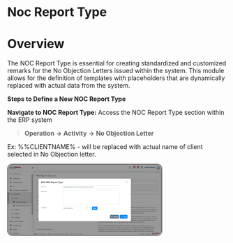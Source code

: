 # Noc Report Type

# Overview
The NOC Report Type is essential for creating standardized and customized remarks for the No Objection Letters issued within the system. This module allows for the definition of templates with placeholders that are dynamically replaced with actual data from the system.

**Steps to Define a New NOC Report Type**

<strong>Navigate to NOC Report Type:</strong>
 Access the NOC Report Type section within the ERP system

   >	**Operation** **->** **Activity** **->** **No Objection Letter**

   Ex: %%CLIENTNAME%  - will be replaced with actual name of client selected in No Objection letter. 

<div>
    <img src="../../images/Noc Report Type.png" alt="Noc Report Type" style="border-radius: 10px; width: 70%; height: 70%; border: 0.5px solid #333;">
</div>